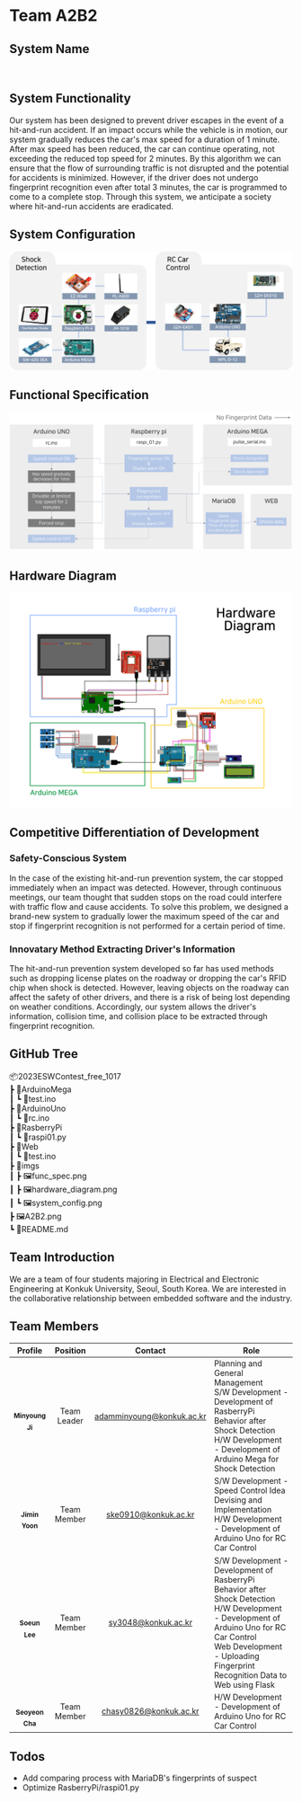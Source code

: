 # Team A2B2

## System Name
<img src="https://github.com/ESWContest-A2B2/2023ESWContest_free_1017/assets/141810581/61a8f374-50a8-4c9d-9653-3fa86bc17cac" alt=""/>

## System Functionality
Our system has been designed to prevent driver escapes in the event of a hit-and-run accident. If an impact occurs while the vehicle is in motion, our system gradually reduces the car's max speed for a duration of 1 minute. After max speed has been reduced, the car can continue operating, not exceeding the reduced top speed for 2 minutes. By this algorithm we can ensure that the flow of surrounding traffic is not disrupted and the potential for accidents is minimized. However, if the driver does not undergo fingerprint recognition even after total 3 minutes, the car is programmed to come to a complete stop. Through this system, we anticipate a society where hit-and-run accidents are eradicated.

## System Configuration
![](./imgs/system_config.png)

## Functional Specification
![](./imgs/func_spec.png)

## Hardware Diagram
![](./imgs/hardware_diagram.png)

## Competitive Differentiation of Development

### Safety-Conscious System
In the case of the existing hit-and-run prevention system, the car stopped immediately when an impact was detected. However, through continuous meetings, our team thought that sudden stops on the road could interfere with traffic flow and cause accidents. To solve this problem, we designed a brand-new system to gradually lower the maximum speed of the car and stop if fingerprint recognition is not performed for a certain period of time.

### Innovatary Method Extracting Driver's Information
The hit-and-run prevention system developed so far has used methods such as dropping license plates on the roadway or dropping the car's RFID chip when shock is detected. However, leaving objects on the roadway can affect the safety of other drivers, and there is a risk of being lost depending on weather conditions. Accordingly, our system allows the driver's information, collision time, and collision place to be extracted through fingerprint recognition.

## GitHub Tree

📦2023ESWContest_free_1017 <br/>
 ┣ 📂ArduinoMega <br/>
 ┃ ┗ 📜test.ino <br/>
 ┣ 📂ArduinoUno <br/>
 ┃ ┗ 📜rc.ino <br/>
 ┣ 📂RasberryPi <br/>
 ┃ ┗ 📜raspi01.py <br/>
 ┣ 📂Web <br/>
 ┃ ┗ 📜test.ino <br/>
 ┣ 📂imgs <br/>
 ┃ ┣ 🖼️func_spec.png <br/>
 ┃ ┣ 🖼️hardware_diagram.png <br/>
 ┃ ┗ 🖼️system_config.png <br/>
 ┣ 🖼️A2B2.png <br/> 
 ┗ 📜README.md

## Team Introduction
We are a team of four students majoring in Electrical and Electronic Engineering at Konkuk University, Seoul, South Korea. We are interested in the collaborative relationship between embedded software and the industry.

## Team Members

| Profile | Position | Contact | Role |
| ------- | -------- |---- | ---- |
| <div align="center"><img src="https://github.com/ESWContest-A2B2/2023ESWContest/assets/141810581/dd8736d0-a3ea-4dae-8b10-202b5c2a2855" width="100px;" alt=""/><br/><sub><b>Minyoung Ji</b><sub></a></div> | <div align="center">Team<br/>Leader | <div align="center">adamminyoung@konkuk.ac.kr | Planning and General Management<br/>S/W Development - Development of RasberryPi Behavior after Shock Detection<br/>H/W Development - Development of Arduino Mega for Shock Detection |
| <div align="center"><img src="https://github.com/ESWContest-A2B2/2023ESWContest/assets/141810581/da63ace4-d7a5-4b2c-a0b3-79af0bdbb1c0" width="100px;" alt=""/><br/><sub><b>Jimin Yoon</b><sub></a></div> | <div align="center">Team Member | <div align="center">ske0910@konkuk.ac.kr | S/W Development - Speed Control Idea Devising and Implementation<br/>H/W Development - Development of Arduino Uno for RC Car Control |
| <div align="center"><img src="https://github.com/ESWContest-A2B2/2023ESWContest_free_1017/assets/141810581/821dc47d-ea6c-4ca1-b678-c4c636d1b20f" width="100px;" alt=""/><br/><sub><b>Soeun Lee</b></sub></a></div> | <div align="center">Team Member | <div align="center">sy3048@konkuk.ac.kr | S/W Development - Development of RasberryPi Behavior after Shock Detection<br/>H/W Development - Development of Arduino Uno for RC Car Control<br/>Web Development - Uploading Fingerprint Recognition Data to Web using Flask |
| <div align="center"><img src="https://github.com/ESWContest-A2B2/2023ESWContest_free_1017/assets/141810581/39478535-1cb5-4837-98e3-0ddffaee9691" width="100px;" alt=""/><br/><sub><b>Seoyeon Cha</b></sub></a></div> | <div align="center">Team Member | <div align="center">chasy0826@konkuk.ac.kr | H/W Development - Development of Arduino Uno for RC Car Control |

## Todos

- Add comparing process with MariaDB's fingerprints of suspect
- Optimize RasberryPi/raspi01.py
